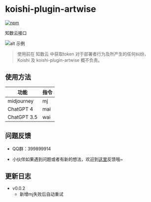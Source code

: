 # koishi-plugin-artwise

[![npm](https://img.shields.io/npm/v/koishi-plugin-artwise?style=flat-square)](https://www.npmjs.com/package/koishi-plugin-artwise)

知数云接口

![alt 示例](https://raw.githubusercontent.com/initialencounter/mykoishi/master/screenshot/artwise.png)
> 使用前在 知数云 中获取token
对于部署者行为及所产生的任何纠纷， Koishi 及 koishi-plugin-artwise 概不负责。
## 使用方法

| 功能 | 指令 |
|  ----  | ----  |
| midjourney | mj |
| ChatGPT 4 | mai |
| ChatGPT 3.5 | wai |



## 问题反馈
* QQ群：399899914

* 小伙伴如果遇到问题或者有新的想法，欢迎到[这里](https://github.com/initialencounter/mykoishi/issues)反馈哦~

## 更新日志

- v0.0.2
  - 新增mj失败后自动重试